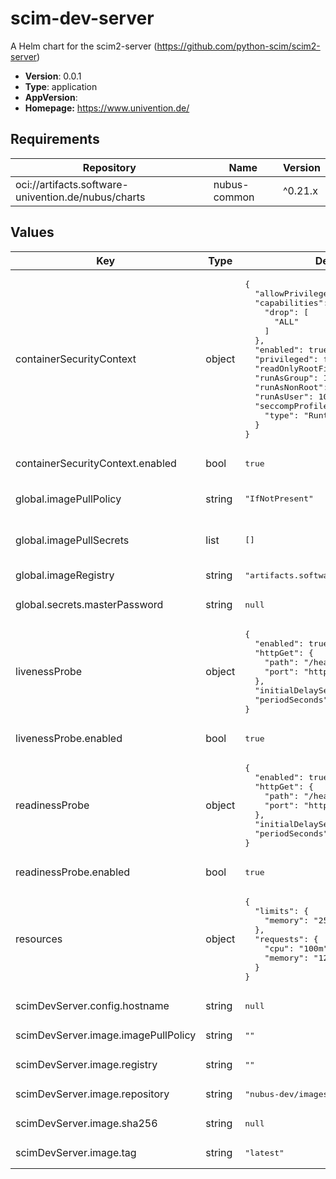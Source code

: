 # scim-dev-server

A Helm chart for the scim2-server (https://github.com/python-scim/scim2-server)

- **Version**: 0.0.1
- **Type**: application
- **AppVersion**:
- **Homepage:** <https://www.univention.de/>

## Requirements

| Repository | Name | Version |
|------------|------|---------|
| oci://artifacts.software-univention.de/nubus/charts | nubus-common | ^0.21.x |

## Values

<table>
	<thead>
		<th>Key</th>
		<th>Type</th>
		<th>Default</th>
		<th>Description</th>
	</thead>
	<tbody>
		<tr>
			<td>containerSecurityContext</td>
			<td>object</td>
			<td><pre lang="json">
{
  "allowPrivilegeEscalation": false,
  "capabilities": {
    "drop": [
      "ALL"
    ]
  },
  "enabled": true,
  "privileged": false,
  "readOnlyRootFilesystem": true,
  "runAsGroup": 1000,
  "runAsNonRoot": true,
  "runAsUser": 1000,
  "seccompProfile": {
    "type": "RuntimeDefault"
  }
}
</pre>
</td>
			<td>Security context for the container</td>
		</tr>
		<tr>
			<td>containerSecurityContext.enabled</td>
			<td>bool</td>
			<td><pre lang="json">
true
</pre>
</td>
			<td>Enable security context</td>
		</tr>
		<tr>
			<td>global.imagePullPolicy</td>
			<td>string</td>
			<td><pre lang="json">
"IfNotPresent"
</pre>
</td>
			<td>Define an ImagePullPolicy.  Ref.: https://kubernetes.io/docs/concepts/containers/images/#image-pull-policy </td>
		</tr>
		<tr>
			<td>global.imagePullSecrets</td>
			<td>list</td>
			<td><pre lang="json">
[]
</pre>
</td>
			<td>Credentials to fetch images from private registry. Ref: https://kubernetes.io/docs/tasks/configure-pod-container/pull-image-private-registry/  imagePullSecrets:   - "docker-registry"</td>
		</tr>
		<tr>
			<td>global.imageRegistry</td>
			<td>string</td>
			<td><pre lang="json">
"artifacts.software-univention.de"
</pre>
</td>
			<td>Container registry address.</td>
		</tr>
		<tr>
			<td>global.secrets.masterPassword</td>
			<td>string</td>
			<td><pre lang="json">
null
</pre>
</td>
			<td></td>
		</tr>
		<tr>
			<td>livenessProbe</td>
			<td>object</td>
			<td><pre lang="json">
{
  "enabled": true,
  "httpGet": {
    "path": "/health",
    "port": "http"
  },
  "initialDelaySeconds": 30,
  "periodSeconds": 10
}
</pre>
</td>
			<td>Liveness probe configuration</td>
		</tr>
		<tr>
			<td>livenessProbe.enabled</td>
			<td>bool</td>
			<td><pre lang="json">
true
</pre>
</td>
			<td>Enable liveness probe</td>
		</tr>
		<tr>
			<td>readinessProbe</td>
			<td>object</td>
			<td><pre lang="json">
{
  "enabled": true,
  "httpGet": {
    "path": "/health",
    "port": "http"
  },
  "initialDelaySeconds": 5,
  "periodSeconds": 5
}
</pre>
</td>
			<td>Readiness probe configuration</td>
		</tr>
		<tr>
			<td>readinessProbe.enabled</td>
			<td>bool</td>
			<td><pre lang="json">
true
</pre>
</td>
			<td>Enable readiness probe</td>
		</tr>
		<tr>
			<td>resources</td>
			<td>object</td>
			<td><pre lang="json">
{
  "limits": {
    "memory": "256Mi"
  },
  "requests": {
    "cpu": "100m",
    "memory": "128Mi"
  }
}
</pre>
</td>
			<td>Resource limits and requests for the container</td>
		</tr>
		<tr>
			<td>scimDevServer.config.hostname</td>
			<td>string</td>
			<td><pre lang="json">
null
</pre>
</td>
			<td>Hostname of the SCIM server</td>
		</tr>
		<tr>
			<td>scimDevServer.image.imagePullPolicy</td>
			<td>string</td>
			<td><pre lang="json">
""
</pre>
</td>
			<td></td>
		</tr>
		<tr>
			<td>scimDevServer.image.registry</td>
			<td>string</td>
			<td><pre lang="json">
""
</pre>
</td>
			<td></td>
		</tr>
		<tr>
			<td>scimDevServer.image.repository</td>
			<td>string</td>
			<td><pre lang="json">
"nubus-dev/images/scim-dev-server"
</pre>
</td>
			<td></td>
		</tr>
		<tr>
			<td>scimDevServer.image.sha256</td>
			<td>string</td>
			<td><pre lang="json">
null
</pre>
</td>
			<td>Define image sha256 as an alternative to `tag`</td>
		</tr>
		<tr>
			<td>scimDevServer.image.tag</td>
			<td>string</td>
			<td><pre lang="json">
"latest"
</pre>
</td>
			<td></td>
		</tr>
	</tbody>
</table>

